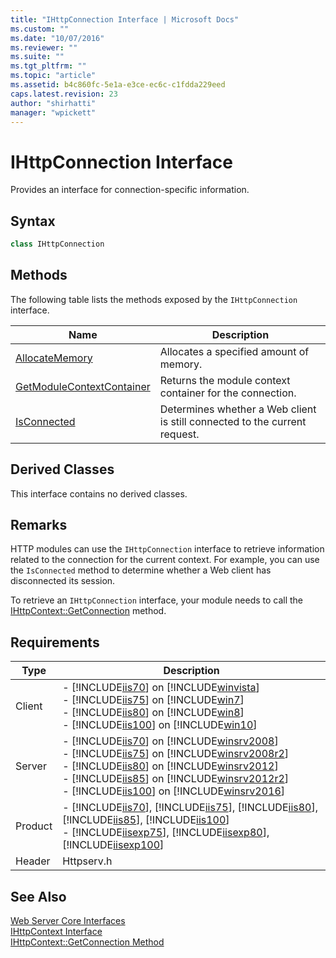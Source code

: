 ```yaml
---
title: "IHttpConnection Interface | Microsoft Docs"
ms.custom: ""
ms.date: "10/07/2016"
ms.reviewer: ""
ms.suite: ""
ms.tgt_pltfrm: ""
ms.topic: "article"
ms.assetid: b4c860fc-5e1a-e3ce-ec6c-c1fdda229eed
caps.latest.revision: 23
author: "shirhatti"
manager: "wpickett"
---
```

# IHttpConnection Interface
Provides an interface for connection-specific information.  
  
## Syntax  
  
```cpp  
class IHttpConnection  
```  
  
## Methods  
 The following table lists the methods exposed by the `IHttpConnection` interface.  
  
|Name|Description|  
|----------|-----------------|  
|[AllocateMemory](../../../webdevelopment-reference\native-code-api\webdev-native-api-reference/ihttpconnection-allocatememory-method.md)|Allocates a specified amount of memory.|  
|[GetModuleContextContainer](../../../webdevelopment-reference\native-code-api\webdev-native-api-reference/ihttpconnection-getmodulecontextcontainer-method.md)|Returns the module context container for the connection.|  
|[IsConnected](../../../webdevelopment-reference\native-code-api\webdev-native-api-reference/ihttpconnection-isconnected-method.md)|Determines whether a Web client is still connected to the current request.|  
  
## Derived Classes  
 This interface contains no derived classes.  
  
## Remarks  
 HTTP modules can use the `IHttpConnection` interface to retrieve information related to the connection for the current context. For example, you can use the `IsConnected` method to determine whether a Web client has disconnected its session.  
  
 To retrieve an `IHttpConnection` interface, your module needs to call the [IHttpContext::GetConnection](../../../webdevelopment-reference\native-code-api\webdev-native-api-reference/ihttpcontext-getconnection-method.md) method.  
  
## Requirements  
  
|Type|Description|  
|----------|-----------------|  
|Client|-   [!INCLUDE[iis70](../../../wmi-provider/includes/iis70-md.md)] on [!INCLUDE[winvista](../../../wmi-provider/includes/winvista-md.md)]<br />-   [!INCLUDE[iis75](../../../wmi-provider/includes/iis75-md.md)] on [!INCLUDE[win7](../../../wmi-provider/includes/win7-md.md)]<br />-   [!INCLUDE[iis80](../../../wmi-provider/includes/iis80-md.md)] on [!INCLUDE[win8](../../../wmi-provider/includes/win8-md.md)]<br />-   [!INCLUDE[iis100](../../../wmi-provider/includes/iis100-md.md)] on [!INCLUDE[win10](../../../wmi-provider/includes/win10-md.md)]|  
|Server|-   [!INCLUDE[iis70](../../../wmi-provider/includes/iis70-md.md)] on [!INCLUDE[winsrv2008](../../../wmi-provider/includes/winsrv2008-md.md)]<br />-   [!INCLUDE[iis75](../../../wmi-provider/includes/iis75-md.md)] on [!INCLUDE[winsrv2008r2](../../../wmi-provider/includes/winsrv2008r2-md.md)]<br />-   [!INCLUDE[iis80](../../../wmi-provider/includes/iis80-md.md)] on [!INCLUDE[winsrv2012](../../../wmi-provider/includes/winsrv2012-md.md)]<br />-   [!INCLUDE[iis85](../../../wmi-provider/includes/iis85-md.md)] on [!INCLUDE[winsrv2012r2](../../../wmi-provider/includes/winsrv2012r2-md.md)]<br />-   [!INCLUDE[iis100](../../../wmi-provider/includes/iis100-md.md)] on [!INCLUDE[winsrv2016](../../../wmi-provider/includes/winsrv2016-md.md)]|  
|Product|-   [!INCLUDE[iis70](../../../wmi-provider/includes/iis70-md.md)], [!INCLUDE[iis75](../../../wmi-provider/includes/iis75-md.md)], [!INCLUDE[iis80](../../../wmi-provider/includes/iis80-md.md)], [!INCLUDE[iis85](../../../wmi-provider/includes/iis85-md.md)], [!INCLUDE[iis100](../../../wmi-provider/includes/iis100-md.md)]<br />-   [!INCLUDE[iisexp75](../../../webdevelopment-reference\native-code-api\webdev-native-api-reference/includes/iisexp75-md.md)], [!INCLUDE[iisexp80](../../../webdevelopment-reference\native-code-api\webdev-native-api-reference/includes/iisexp80-md.md)], [!INCLUDE[iisexp100](../../../webdevelopment-reference\native-code-api\webdev-native-api-reference/includes/iisexp100-md.md)]|  
|Header|Httpserv.h|  
  
## See Also  
 [Web Server Core Interfaces](../../../webdevelopment-reference\native-code-api\webdev-native-api-reference/web-server-core-interfaces.md)   
 [IHttpContext Interface](../../../webdevelopment-reference\native-code-api\webdev-native-api-reference/ihttpcontext-interface.md)   
 [IHttpContext::GetConnection Method](../../../webdevelopment-reference\native-code-api\webdev-native-api-reference/ihttpcontext-getconnection-method.md)